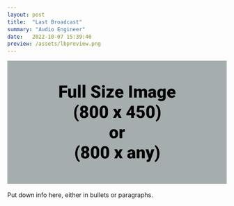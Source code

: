 ```yaml
---
layout: post
title:  "Last Broadcast"
summary: "Audio Engineer"
date:   2022-10-07 15:39:40
preview: /assets/lbpreview.png
---
```


![Picture 1](/assets/fullsize.png)

Put down info here, either in bullets or paragraphs.
